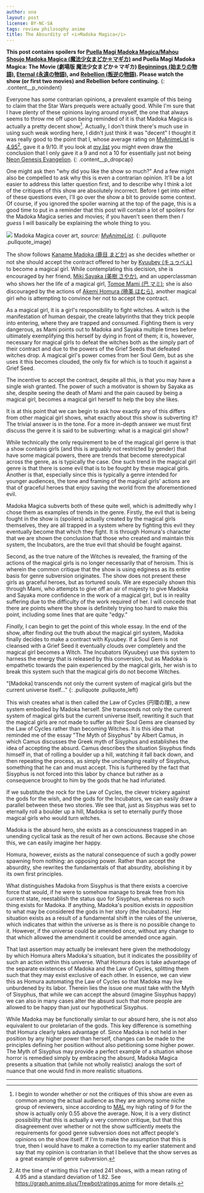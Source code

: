 ```yaml
---
author: una
layout: post
license: BY-NC-SA
tags: review philosophy anime
title: The Absurdity of <i>Madoka Magica</i>
---
```


**This post contains spoilers for [Puella Magi Madoka Magica/Mahou Shoujo Madoka
Magica (魔法少女まどか☆マギカ)][1] and Puella Magi Madoka Magica: The Movie
(劇場版 魔法少女まどか☆マギカ) [Beginnings (始まりの物語)][2], [Eternal
(永遠の物語)][3], and [Rebellion (叛逆の物語)][4]. Please watch the show (or
first two movies) and Rebellion before continuing.**
{: .content__p_noindent}

Everyone has *some* contrarian opinions, a prevalent example of this being to
claim that the Star Wars prequels were actually good. While I'm sure that I
have plenty of these opinions laying around myself, the one that always seems to
throw me off upon being reminded of it is that Madoka Magica is actually a
pretty decent show[^1]. Actually, I don't think there's much use in using such
weak wording here, I didn't just think it was "decent" I thought it was really
good to the point that I, whose average rating on [MyAnimeList][7] is
[4.95][8][^2], gave it a 9/10. If you look at [my list][5] you might even draw
the conclusion that I only gave it a 9 and not a 10 for essentially just not
being [Neon Genesis Evangelion][6].
{: .content__p_dropcap}

[^1]:   I begin to wonder whether or not the critiques of this show are even as
        common among the actual audience as they are among some niche group of
        reviewers, since according to [MAL][7] my high rating of 9 for the show
        is actually only 0.55 above the average. Now, it is a very distinct
        possibility that this is actually a very common critique, but that this
        disagreement over whether or not the show sufficiently meets the
        requirements for good genre subversion does not affect people's opinions
        on the show itself. If I'm to make the assumption that this is true,
        then I would have to make a correction to my earlier statement and say
        that my opinion is contrarian in that I believe that the show serves as
        a great example of genre subversion.

[^2]:   At the time of writing this I've rated 241 shows, with a mean rating of
        4.95 and a standard deviation of 1.82. See
        <https://graph.anime.plus/Trewbot/ratings,anime> for more details.

One might ask then "why did you like the show so much?" And a few might also be
compelled to ask why this is even a contrarian opinion. It'll be a lot easier to
address this latter question first, and to describe why I think a lot of the
critiques of this show are absolutely incorrect. Before I get into either of
these questions even, I'll go over the show a bit to provide some context. Of
course, if you ignored the spoiler warning at the top of the page, this is a
good time to put in a reminder that this post will contain a lot of spoilers for
the Madoka Magica series and movies; if you haven't seen them then *I guess* I
will basically be explaining the whole thing to you.

![](/assets/img/madoka.webp)
Madoka Magica cover art, _source: [MyAnimeList][12]._
{: .pullquote .pullquote_image}

The show follows [Kaname Madoka (鹿目 まどか)][7] as she decides whether or not
she should accept the contract offered to her by [Kyuubey (キュゥべぇ)][8] to
become a magical girl. While contemplating this decision, she is encouraged by
her friend, [Miki Sayaka (美樹 さやか)][9], and an upperclassman who shows her
the life of a magical girl, [Tomoe Mami (巴 マミ)][10]; she is also discouraged
by the actions of [Akemi Homura (暁美 ほむら)][11], another magical girl who is
attempting to convince her not to accept the contract.

As a magical girl, it is a girl's responsibility to fight witches. A witch is
the manifestation of human despair, the create labyrinths that they trick people
into entering, where they are trapped and consumed. Fighting them is very
dangerous, as Mami points out to Madoka and Sayaka multiple times before
ultimately exemplifying this herself by dying in front of them; it is, however,
necessary for magical girls to defeat the witches both as the simply part of
their contract and due to the powers of the Grief Seeds that defeated witches
drop. A magical girl's power comes from her Soul Gem, but as she uses it this
becomes clouded, the only fix for which is to touch it against a Grief Seed.

The incentive to accept the contract, despite all this, is that you may
have a single wish granted. The power of such a motivator is shown by Sayaka as
she, despite seeing the death of Mami and the pain caused by being a magical
girl, becomes a magical girl herself to help the boy she likes.

It is at this point that we can begin to ask how exactly any of this differs
from other magical girl shows, what exactly about this show is subverting it?
The trivial answer is in the tone. For a more in-depth answer we must first
discuss the genre it is said to be subverting: what is a magical girl show?

While technically the only requirement to be of the magical girl genre is that a
show contains girls (and this is arguably not restricted by gender) that have
some magical powers, there are trends that become stereotypical across the
genre, as is typically the case. One such trend in the magical girl genre is
that there is some evil that is to be fought by these magical girls. Another is
that, especially since this is typically a genre intended for younger audiences,
the tone and framing of the magical girls' actions are that of graceful heroes
that enjoy saving the world from the aforementioned evil.

Madoka Magica subverts both of these quite well, which is admittedly why I chose
them as examples of trends in the genre. Firstly, the evil that is being fought
in the show is (spoilers) actually created by the magical girls themselves, they
are all trapped in a system where by fighting this evil they eventually become
that which they fight. It is through Homura's character that we are shown the
conclusion that those who created and maintain this system, the Incubators, are
the true evil that should be fought against.

Second, as the true nature of the Witches is revealed, the framing of the
actions of the magical girls is no longer necessarily that of heroism. This is
wherein the common critique that the show is using edginess as its entire basis
for genre subversion originates. The show does not present these girls as
graceful heroes, but as tortured souls. We are especially shown this through
Mami, who attempts to give off an air of majesty to give Madoka and Sayaka more
confidence in the work of a magical girl, but is in reality suffering due to the
difficulty of the work required of her. I will concede that there are points
where the show is definitely trying too hard to make this point, including some
lines that are quite "edgy."

_Finally,_ I can begin to get the point of this whole essay. In the end of the
show, after finding out the truth about the magical girl system, Madoka finally
decides to make a contract with Kyuubey. If a Soul Gem is not cleansed with a
Grief Seed it eventually clouds over completely and the magical girl becomes a
Witch. The Incubators (Kyuubey) use this system to harness the energy that is
released by this conversion, but as Madoka is empathetic towards the pain
experienced by the magical girls, her wish is to break this system such that the
magical girls do not become Witches.

"[Madoka] transcends not only the current system of magical girls but the
current universe itself..."
{: .pullquote .pullquote_left}

This wish creates what is then called the Law of Cycles (円環の理), a new system
embodied by Madoka herself. She transcends not only the current system of
magical girls but the current universe itself, rewriting it such that the
magical girls are not made to suffer as their Soul Gems are cleansed by the Law
of Cycles rather than becoming Witches. It is this idea that reminded me of the
essay "The Myth of Sisyphus" by Albert Camus, in which Camus discusses the Greek
myth of Sisyphus and establishes the idea of accepting the absurd. Camus
describes the situation Sisyphus finds himself in, that of rolling a boulder up
a hill, watching it fall back down, and then repeating the process, as simply
the unchanging reality of Sisyphus, something that he can and must accept. This
is furthered by the fact that Sisyphus is not forced into this labor by chance
but rather as a consequence brought to him by the gods that he had infuriated.

If we substitute the rock for the Law of Cycles, the clever trickery against the
gods for the wish, and the gods for the Incubators, we can easily draw a
parallel between these two stories. We see that, just as Sisyphus was set to
eternally roll a boulder up a hill, Madoka is set to eternally purify those
magical girls who would turn witches.

Madoka is the absurd hero, she exists as a consciousness trapped in an unending
cyclical task as the result of her own actions. Because she chose this, we can
easily imagine her happy.

Homura, however, exists as the natural consequence of such a godly power
spawning from nothing: an opposing power. Rather than accept the absurdity, she
rewrites the fundamentals of that absurdity, abolishing it by its own first
principles.

What distinguishes Madoka from Sisyphus is that there exists a coercive force
that would, if he were to somehow manage to break free from his current state,
reestablish the status quo for Sisyphus, whereas no such thing exists for
Madoka. If anything, Madoka's position exists _in opposition_ to what may be
considered the gods in her story (the Incubators). Her situation exists as a
result of a fundamental shift in the rules of the universe, which indicates that
within the universe as is there is no possible change to it. However, if the
universe could be amended once, without any change to that which allowed the
amendment it could be amended once again.

That last assertion may actually be irrelevant here given the methodology by
which Homura alters Madoka's situation, but it indicates the possibility of such
an action within this universe. What Homura does is take advantage of the
separate existences of Madoka and the Law of Cycles, splitting them such that
they may exist exclusive of each other. In essence, we can view this as Homura
automating the Law of Cycles so that Madoka may live unburdened by its labor.
Therein lies the issue one must take with the Myth of Sisyphus, that while we
can accept the absurd (imagine Sisyphus happy) we can also in many cases alter
the absurd such that more people are allowed to be happy than just our
hypothetical Sisyphus.

While Madoka may be functionally similar to our absurd hero, she is not also
equivalent to our proletarian of the gods. This key difference is something that
Homura clearly takes advantage of. Since Madoka is not held in her position by
any higher power than herself, changes can be made to the principles defining
her position without also petitioning some higher power. The Myth of Sisyphus
may provide a perfect example of a situation whose horror is remedied simply by
embracing the absurd, Madoka Magica presents a situation that (while not wholly
realistic) analogs the sort of nuance that one would find in more realistic
situations.

[1]:    https://myanimelist.net/anime/9756
[2]:    https://myanimelist.net/anime/11977
[3]:    https://myanimelist.net/anime/11979
[4]:    https://myanimelist.net/anime/11981
[7]:    https://myanimelist.net
[8]:    https://myanimelist.net/profile/Trewbot
[5]:    https://myanimelist.net/animelist/Trewbot?status=2&order=4
[6]:    https://myanimelist.net/anime/30
[7]:    https://myanimelist.net/character/37832
[8]:    https://myanimelist.net/character/38566
[9]:    https://myanimelist.net/character/38395
[10]:   https://myanimelist.net/character/38194
[11]:   https://myanimelist.net/character/38005
[12]:   https://myanimelist.net/anime/9756/-/pics

---
